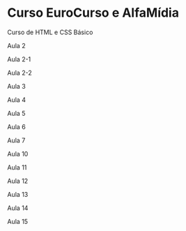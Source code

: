 # Curso EuroCurso e AlfaMídia
Curso de HTML e CSS Básico

Aula 2

Aula 2-1

Aula 2-2

Aula 3

Aula 4

Aula 5

Aula 6

Aula 7

Aula 10

Aula 11

Aula 12

Aula 13

Aula 14

Aula 15





